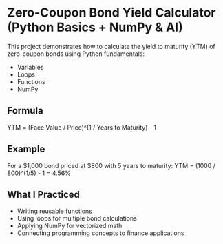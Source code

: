 # Zero-Coupon Bond Yield Calculator (Python Basics + NumPy & AI)

This project demonstrates how to calculate the yield to maturity (YTM) of zero-coupon bonds using Python fundamentals:
- Variables
- Loops
- Functions
- NumPy

## Formula
YTM = (Face Value / Price)^(1 / Years to Maturity) - 1

## Example
For a $1,000 bond priced at $800 with 5 years to maturity:
YTM = (1000 / 800)^(1/5) - 1 = 4.56%

## What I Practiced
- Writing reusable functions  
- Using loops for multiple bond calculations  
- Applying NumPy for vectorized math  
- Connecting programming concepts to finance applications
